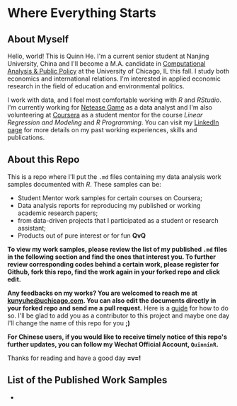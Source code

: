 # Where Everything Starts

About Myself
---------------------------
Hello, world! This is Quinn He. I'm a current senior student at Nanjing University, China and I'll become a M.A. candidate in [Computational Analysis & Public Policy](https://capp.sites.uchicago.edu/) at the University of Chicago, IL this fall. I study both economics and international relations. I'm interested in applied economic research in the field of education and environmental politics. 

I work with data, and I feel most comfortable working with *R* and *RStudio*. I'm currently working for [Netease Game](http://game.163.com/en/) as a data analyst and I'm also volunteering at [Coursera](https://www.coursera.org/) as a student mentor for the course *Linear Regression and Modeling* and *R Programming*. You can visit my [LinkedIn page](https://www.linkedin.com/in/quinnhe/) for more details on my past working experiences, skills and publications.

About this Repo
------------------------
This is a repo where I'll put the `.md` files containing my data analysis work samples documented with *R*. These samples can be: 

* Student Mentor work samples for certain courses on Coursera;   
* Data analysis reports for reproducing my published or working academic research papers;
* from data-driven projects that I participated as a student or research assistant;
* Products out of pure interest or for fun __QvQ__

__To view my work samples, please review the list of my published `.md` files in the following section and find the ones that interest you. To further review corresponding codes behind a certain work, please register for Github, fork this repo, find the work again in your forked repo and click edit.__

__Any feedbacks on my works? You are welcomed to reach me at [kunyuhe@uchicago.com](kunyuhe@uchicago.com). You can also edit the documents directly in your forked repo and send me a pull request.__ Here is a [guide](https://help.github.com/articles/about-pull-requests/) for how to do so. I'll be glad to add you as a contributor to this project and maybe one day I'll change the name of this repo for you __;)__

__For Chinese users, if you would like to receive timely notice of this repo's further updates, you can follow my Wechat Official Account, `QuinninR`.__

Thanks for reading and have a good day __=v=!__

List of the Published Work Samples
-------------------------------------
* 
